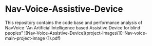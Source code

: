 # Nav-Voice-Assistive-Device
This repository contains the code base and performance analysis of NavVoice "An Artificial Intelligence based Assistive Device for blind peoples"
![Nav-Voice-Assistive-Device](project-images\10-Nav-voice-main-project-image (1).pdf)
